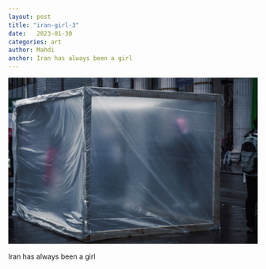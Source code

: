 ```yaml
---
layout: post
title: "iran-girl-3"
date:   2023-01-30
categories: art
author: Mahdi
anchor: Iran has always been a girl
---
```


![iran-girl-3](/img/arts/iran-girl-3.jpg)

<span class='image-details'>
Iran has always been a girl
</span>
